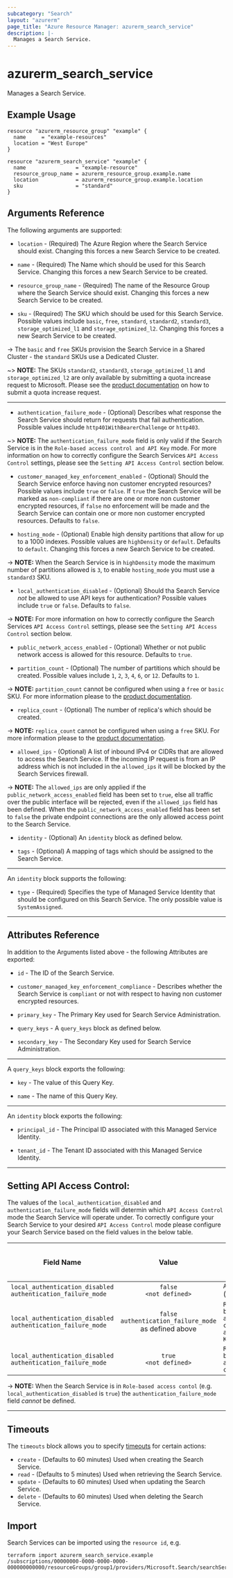 ```yaml
---
subcategory: "Search"
layout: "azurerm"
page_title: "Azure Resource Manager: azurerm_search_service"
description: |-
  Manages a Search Service.
---
```


# azurerm_search_service

Manages a Search Service.

## Example Usage

```hcl
resource "azurerm_resource_group" "example" {
  name     = "example-resources"
  location = "West Europe"
}

resource "azurerm_search_service" "example" {
  name                = "example-resource"
  resource_group_name = azurerm_resource_group.example.name
  location            = azurerm_resource_group.example.location
  sku                 = "standard"
}
```

## Arguments Reference

The following arguments are supported:

* `location` - (Required) The Azure Region where the Search Service should exist. Changing this forces a new Search Service to be created.

* `name` - (Required) The Name which should be used for this Search Service. Changing this forces a new Search Service to be created.

* `resource_group_name` - (Required) The name of the Resource Group where the Search Service should exist. Changing this forces a new Search Service to be created.

* `sku` - (Required) The SKU which should be used for this Search Service. Possible values include `basic`, `free`, `standard`, `standard2`, `standard3`, `storage_optimized_l1` and `storage_optimized_l2`. Changing this forces a new Search Service to be created.

-> The `basic` and `free` SKUs provision the Search Service in a Shared Cluster - the `standard` SKUs use a Dedicated Cluster.

~> **NOTE:** The SKUs `standard2`, `standard3`, `storage_optimized_l1` and `storage_optimized_l2` are only available by submitting a quota increase request to Microsoft. Please see the [product documentation](https://learn.microsoft.com/azure/azure-resource-manager/troubleshooting/error-resource-quota?tabs=azure-cli) on how to submit a quota increase request.

---

* `authentication_failure_mode` - (Optional) Describes what response the Search Service should return for requests that fail authentication. Possible values include `http401WithBearerChallenge` or `http403`.

~> **NOTE:** The `authentication_failure_mode` field is only valid if the Search Service is in the `Role-based access control and API Key` mode. For more information on how to correctly configure the Search Services `API Access Control` settings, please see the `Setting API Access Control` section below.

* `customer_managed_key_enforcement_enabled` - (Optional) Should the Search Service enforce having non customer encrypted resources? Possible values include `true` or `false`. If `true` the Search Service will be marked as `non-compliant` if there are one or more non customer encrypted resources, if `false` no enforcement will be made and the Search Service can contain one or more non customer encrypted resources. Defaults to `false`.

* `hosting_mode` - (Optional) Enable high density partitions that allow for up to a 1000 indexes. Possible values are `highDensity` or `default`. Defaults to `default`. Changing this forces a new Search Service to be created.

-> **NOTE:** When the Search Service is in `highDensity` mode the maximum number of partitions allowed is `3`, to enable `hosting_mode` you must use a `standard3` SKU.

* `local_authentication_disabled` - (Optional) Should tha Search Service *not* be allowed to use API keys for authentication? Possible values include `true` or `false`. Defaults to `false`.

-> **NOTE:** For more information on how to correctly configure the Search Services `API Access Control` settings, please see the `Setting API Access Control` section below.

* `public_network_access_enabled` - (Optional) Whether or not public network access is allowed for this resource. Defaults to `true`.

* `partition_count` - (Optional) The number of partitions which should be created. Possible values include `1`, `2`, `3`, `4`, `6`, or `12`. Defaults to `1`.

-> **NOTE:** `partition_count` cannot be configured when using a `free` or `basic` SKU. For more information please to the [product documentation](https://learn.microsoft.com/azure/search/search-sku-tier).

* `replica_count` - (Optional) The number of replica's which should be created.

-> **NOTE:** `replica_count` cannot be configured when using a `free` SKU. For more information please to the [product documentation](https://learn.microsoft.com/azure/search/search-sku-tier).

* `allowed_ips` - (Optional) A list of inbound IPv4 or CIDRs that are allowed to access the Search Service. If the incoming IP request is from an IP address which is not included in the `allowed_ips` it will be blocked by the Search Services firewall.

-> **NOTE:** The `allowed_ips` are only applied if the `public_network_access_enabled` field has been set to `true`, else all traffic over the public interface will be rejected, even if the `allowed_ips` field has been defined. When the `public_network_access_enabled` field has been set to `false` the private endpoint connections are the only allowed access point to the Search Service.

* `identity` - (Optional) An `identity` block as defined below.

* `tags` - (Optional) A mapping of tags which should be assigned to the Search Service.

---

An `identity` block supports the following:

* `type` - (Required) Specifies the type of Managed Service Identity that should be configured on this Search Service. The only possible value is `SystemAssigned`.

---

## Attributes Reference

In addition to the Arguments listed above - the following Attributes are exported:

* `id` - The ID of the Search Service.

* `customer_managed_key_enforcement_compliance` - Describes whether the Search Service is `compliant` or not with respect to having non customer encrypted resources.

* `primary_key` - The Primary Key used for Search Service Administration.

* `query_keys` - A `query_keys` block as defined below.

* `secondary_key` - The Secondary Key used for Search Service Administration.

---

A `query_keys` block exports the following:

* `key` - The value of this Query Key.

* `name` - The name of this Query Key.

---

An `identity` block exports the following:

* `principal_id` - The Principal ID associated with this Managed Service Identity.

* `tenant_id` - The Tenant ID associated with this Managed Service Identity.

---

## Setting API Access Control:

The values of the `local_authentication_disabled` and `authentication_failure_mode` fields will determin which `API Access Control` mode the Search Service will operate under. To correctly configure your Search Service to your desired `API Access Control` mode please configure your Search Service based on the field values in the below table.

| Field Name                                                       | Value                                                     | API Access Control Mode                  |
|------------------------------------------------------------------|:---------------------------------------------------------:|------------------------------------------|
| `local_authentication_disabled`<br>`authentication_failure_mode` | `false`<br>`<not defined>`                                | `API key` (`Default`)                    |
| `local_authentication_disabled`<br>`authentication_failure_mode` | `false`<br>`authentication_failure_mode` as defined above | `Role-based access control and API Key`  |
| `local_authentication_disabled`<br>`authentication_failure_mode` | `true`<br>`<not defined>`                                 | `Role-based access control`              |

-> **NOTE:** When the Search Service is in `Role-based access contol` (e.g. `local_authentication_disabled` is `true`) the `authentication_failure_mode` field *cannot* be defined.

---

## Timeouts

The `timeouts` block allows you to specify [timeouts](https://www.terraform.io/language/resources/syntax#operation-timeouts) for certain actions:

* `create` - (Defaults to 60 minutes) Used when creating the Search Service.
* `read` - (Defaults to 5 minutes) Used when retrieving the Search Service.
* `update` - (Defaults to 60 minutes) Used when updating the Search Service.
* `delete` - (Defaults to 60 minutes) Used when deleting the Search Service.

## Import

Search Services can be imported using the `resource id`, e.g.

```shell
terraform import azurerm_search_service.example /subscriptions/00000000-0000-0000-0000-000000000000/resourceGroups/group1/providers/Microsoft.Search/searchServices/service1
```
